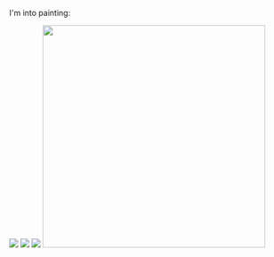 I'm into painting:

<img src="https://github.com/user-attachments/assets/9afb4ab7-6051-4ed5-99e7-b18cb7c960e3">

<img src="https://github.com/user-attachments/assets/5910c4d0-da89-4ce2-a91b-ebd3af11b673">

<img src="https://github.com/user-attachments/assets/dcd7ffe6-be7a-450d-aada-30d69a6b8731">

<img src="https://github.com/user-attachments/assets/197e28b8-fc95-4b24-a48e-cff0e169f5d7" width="400">
